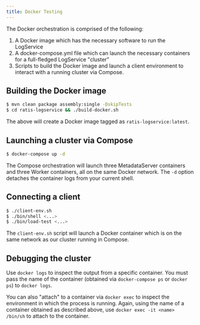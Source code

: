 ```yaml
---
title: Docker Testing
---
```

<!---
  Licensed under the Apache License, Version 2.0 (the "License");
  you may not use this file except in compliance with the License.
  You may obtain a copy of the License at

   http://www.apache.org/licenses/LICENSE-2.0

  Unless required by applicable law or agreed to in writing, software
  distributed under the License is distributed on an "AS IS" BASIS,
  WITHOUT WARRANTIES OR CONDITIONS OF ANY KIND, either express or implied.
  See the License for the specific language governing permissions and
  limitations under the License. See accompanying LICENSE file.
-->

The Docker orchestration is comprised of the following:

1. A Docker image which has the necessary software to run the LogService
2. A docker-compose.yml file which can launch the necessary containers for a full-fledged LogService "cluster"
3. Scripts to build the Docker image and launch a client environment to interact
with a running cluster via Compose.

## Building the Docker image

```bash
$ mvn clean package assembly:single -DskipTests
$ cd ratis-logservice && ./build-docker.sh
```

The above will create a Docker image tagged as `ratis-logservice:latest`.

## Launching a cluster via Compose

```bash
$ docker-compose up -d
```

The Compose orchestration will launch three MetadataServer containers and three
Worker containers, all on the same Docker network. The `-d` option detaches the
container logs from your current shell.

## Connecting a client

```bash
$ ./client-env.sh
$ ./bin/shell <...>
$ ./bin/load-test <...>
```

The `client-env.sh` script will launch a Docker container which is on the same
network as our cluster running in Compose.

## Debugging the cluster

Use `docker logs` to inspect the output from a specific container. You must pass
the name of the container (obtained via `docker-compose ps` or `docker ps`) to
`docker logs`.

You can also "attach" to a container via `docker exec` to inspect the environment
in which the process is running. Again, using the name of a container obtained as
described above, use `docker exec -it <name> /bin/sh` to attach to the container.
